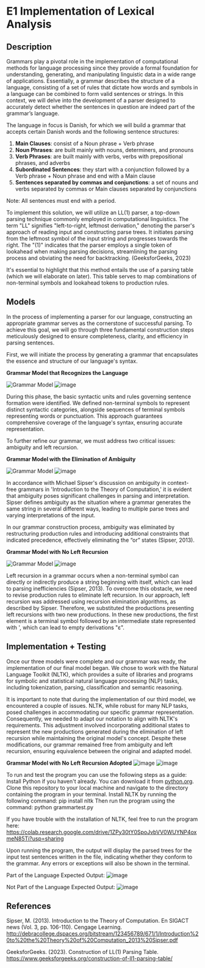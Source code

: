 # E1 Implementation of Lexical Analysis

## Description
Grammars play a pivotal role in the implementation of computational methods for language processing since they provide a formal foundation for understanding, generating, and manipulating linguistic data in a wide range of applications. Essentially, a grammar describes the structure of a language, consisting of a set of rules that dictate how words and symbols in a language can be combined to form valid sentences or strings. In this context, we will delve into the development of a parser designed to accurately detect whether the sentences in question are indeed part of the grammar’s language.

The language in focus is Danish, for which we will build a grammar that accepts certain Danish words and the following sentence structures:

1. **Main Clauses**: consist of a Noun phrase + Verb phrase
2. **Noun Phrases**: are built mainly with nouns, determiners, and pronouns
3. **Verb Phrases**: are built mainly with verbs, verbs with prepositional phrases, and adverbs
4. **Subordinated Sentences**: they start with a conjunction followed by a Verb phrase + Noun phrase and end with a Main clause
5. **Sentences separated by commas and conjunctions**: a set of nouns and verbs separated by commas or Main clauses separated by conjunctions

Note: All sentences must end with a period.

To implement this solution, we will utilize an LL(1) parser, a top-down parsing technique commonly employed in computational linguistics. The term "LL" signifies "left-to-right, leftmost derivation," denoting the parser's approach of reading input and constructing parse trees. It initiates parsing from the leftmost symbol of the input string and progresses towards the right. The "(1)" indicates that the parser employs a single token of lookahead when making parsing decisions, streamlining the parsing process and obviating the need for backtracking. (GeeksforGeeks, 2023)

It's essential to highlight that this method entails the use of a parsing table (which we will elaborate on later). This table serves to map combinations of non-terminal symbols and lookahead tokens to production rules.

## Models

In the process of implementing a parser for our language, constructing an appropriate grammar serves as the cornerstone of successful parsing. To achieve this goal, we will go through three fundamental construction steps meticulously designed to ensure completeness, clarity, and efficiency in parsing sentences.

First, we will initiate the process by generating a grammar that encapsulates the essence and structure of our language's syntax.

**Grammar Model that Recognizes the Language**

![Grammar Model](https://github.com/paolamgarrido/E2_Grammar/assets/111533069/fb8626b4-0ad3-4eac-968e-90c9c733fde1)
![image](https://github.com/paolamgarrido/E2_Grammar/assets/111533069/d75cbc19-5439-45a2-a9c6-8d60bbb143a4)


During this phase, the basic syntactic units and rules governing sentence formation were identified. We defined non-terminal symbols to represent distinct syntactic categories, alongside sequences of terminal symbols representing words or punctuation. This approach guarantees comprehensive coverage of the language's syntax, ensuring accurate representation.

To further refine our grammar, we must address two critical issues: ambiguity and left recursion.

**Grammar Model with the Elimination of Ambiguity**

![Grammar Model](https://github.com/paolamgarrido/E2_Grammar/assets/111533069/c24b349d-e266-4f8b-9f76-21b2849436fe)
![image](https://github.com/paolamgarrido/E2_Grammar/assets/111533069/e48938d9-838f-4188-9e34-05646ff02dbd)


In accordance with Michael Sipser's discussion on ambiguity in context-free grammars in 'Introduction to the Theory of Computation,' it is evident that ambiguity poses significant challenges in parsing and interpretation. Sipser defines ambiguity as the situation where a grammar generates the same string in several different ways, leading to multiple parse trees and varying interpretations of the input.

In our grammar construction process, ambiguity was eliminated by restructuring production rules and introducing additional constraints that indicated precedence, effectively eliminating the “or” states (Sipser, 2013).

**Grammar Model with No Left Recursion**

![Grammar Model](https://github.com/paolamgarrido/E2_Grammar/assets/111533069/faa7c877-9a37-4c08-9ff8-1588f0c005d5)
![image](https://github.com/paolamgarrido/E2_Grammar/assets/111533069/3fd955eb-b4dd-42fe-a7ef-3b67c4ef20a5)


Left recursion in a grammar occurs when a non-terminal symbol can directly or indirectly produce a string beginning with itself, which can lead to parsing inefficiencies (Sipser, 2013). To overcome this obstacle, we need to revise production rules to eliminate left recursion. In our approach, left recursion was addressed using recursion elimination algorithms, as described by Sipser. Therefore, we substituted the productions presenting left recursions with two new productions. In these new productions, the first element is a terminal symbol followed by an intermediate state represented with ', which can lead to empty derivations "ε".

## Implementation + Testing

Once our three models were complete and our grammar was ready, the implementation of our final model began. We chose to work with the Natural Language Toolkit (NLTK), which provides a suite of libraries and programs for symbolic and statistical natural language processing (NLP) tasks, including tokenization, parsing, classification and semantic reasoning.

It is important to note that during the implementation of our third model, we encountered a couple of issues. NLTK, while robust for many NLP tasks, posed challenges in accommodating our specific grammar representation. Consequently, we needed to adapt our notation to align with NLTK's requirements. This adjustment involved incorporating additional states to represent the new productions generated during the elimination of left recursion while maintaining the original model's concept. Despite these modifications, our grammar remained free from ambiguity and left recursion, ensuring equivalence between the original and adapted model.

**Grammar Model with No Left Recursion Adopted**
![image](https://github.com/paolamgarrido/E2_Grammar/assets/111533069/23c0b5ae-494a-4648-8c3d-2b71154a1d38)
![image](https://github.com/paolamgarrido/E2_Grammar/assets/111533069/f52396fc-3699-4755-9277-0628e3b65868)

To run and test the program you can use the following steps as a guide:
Install Python if you haven't already. You can download it from [python.org](https://www.python.org/downloads/).
Clone this repository to your local machine and navigate to the directory containing the program in your terminal. 
Install NLTK by running the following command: pip install nltk
Then run the program using the command: python grammartest.py 

If you have trouble with the installation of NLTK, feel free to run the program here:
https://colab.research.google.com/drive/1ZPy30tY0SpoJvbVV0WUYNP4oxmeN85Ti?usp=sharing


Upon running the program, the output will display the parsed trees for the input test sentences written in the file, indicating whether they conform to the grammar. Any errors or exceptions will also be shown in the terminal.

Part of the Language Expected Output:
![image](https://github.com/paolamgarrido/E2_Grammar/assets/111533069/6cf466c7-aa08-43ed-b4aa-a739ecb352e2)

Not Part of the Language Expected Output:
![image](https://github.com/paolamgarrido/E2_Grammar/assets/111533069/b3b9eb46-f62d-4efb-bf8a-e43fb2981de6)


## References
Sipser, M. (2013). Introduction to the Theory of Computation. En SIGACT news (Vol. 3, pp. 106-110). Cengage Learning. http://debracollege.dspaces.org/bitstream/123456789/671/1/Introduction%20to%20the%20Theory%20of%20Computation_2013%20Sipser.pdf

GeeksforGeeks. (2023). Construction of LL(1) Parsing Table. https://www.geeksforgeeks.org/construction-of-ll1-parsing-table/
